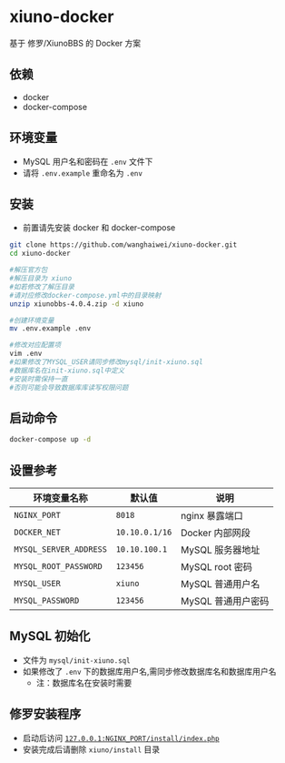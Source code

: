 # xiuno-docker
基于 修罗/XiunoBBS 的 Docker 方案

## 依赖
- docker
- docker-compose

## 环境变量
- MySQL 用户名和密码在 `.env` 文件下
- 请将 `.env.example` 重命名为 `.env`

## 安装
- 前置请先安装 docker 和 docker-compose

```bash
git clone https://github.com/wanghaiwei/xiuno-docker.git
cd xiuno-docker

#解压官方包
#解压目录为 xiuno
#如若修改了解压目录
#请对应修改docker-compose.yml中的目录映射
unzip xiunobbs-4.0.4.zip -d xiuno

#创建环境变量
mv .env.example .env

#修改对应配置项
vim .env
#如果修改了MYSQL_USER请同步修改mysql/init-xiuno.sql
#数据库名在init-xiuno.sql中定义
#安装时需保持一直
#否则可能会导致数据库库读写权限问题
```

## 启动命令
```bash
docker-compose up -d
```
## 设置参考
| 环境变量名称           | 默认值         | 说明               |
|------------------------|----------------|--------------------|
| `NGINX_PORT`           | `8018`         | nginx 暴露端口     |
| `DOCKER_NET`           | `10.10.0.1/16` | Docker 内部网段    |
| `MYSQL_SERVER_ADDRESS` | `10.10.100.1`  | MySQL 服务器地址   |
| `MYSQL_ROOT_PASSWORD`  | `123456`       | MySQL root 密码    |
| `MYSQL_USER`           | `xiuno`        | MySQL 普通用户名   |
| `MYSQL_PASSWORD`       | `123456`       | MySQL 普通用户密码 |

## MySQL 初始化
- 文件为 `mysql/init-xiuno.sql`
- 如果修改了 `.env` 下的数据库用户名,需同步修改数据库名和数据库用户名
  - 注：数据库名在安装时需要

## 修罗安装程序
- 启动后访问 [`127.0.0.1:NGINX_PORT/install/index.php`](127.0.0.1:NGINX_PORT/install/index.php)
- 安装完成后请删除 `xiuno/install` 目录
